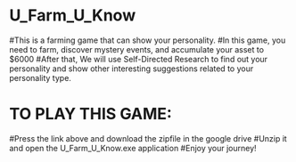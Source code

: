 # U_Farm_U_Know

#This is a farming game that can show your personality.
#In this game, you need to farm, discover mystery events, and accumulate your asset to $6000
#After that, We will use Self-Directed Research to find out your personality and show other interesting suggestions related to your personality type.

# TO PLAY THIS GAME:

#Press the link above and download the zipfile in the google drive
#Unzip it and open the U_Farm_U_Know.exe application
#Enjoy your journey!
